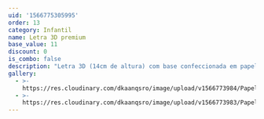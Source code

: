 ```yaml
---
uid: '1566775305995'
order: 13
category: Infantil
name: Letra 3D premium
base_value: 11
discount: 0
is_combo: false
description: "Letra 3D (14cm de altura) com base confeccionada em papel color 180g com apliques em scrap, uso de papeis cintilantes e laminados, acabamento com meia pérola ou strass. \r\n\n\\*Valor da letra, 1 unidade"
gallery:
  - >-
    https://res.cloudinary.com/dkaanqsro/image/upload/v1566773984/Papelaria%20infantil/Letra_3D_premium_2_b1nrw5.jpg
  - >-
    https://res.cloudinary.com/dkaanqsro/image/upload/v1566773983/Papelaria%20infantil/lara_inc18x.jpg
---
```


